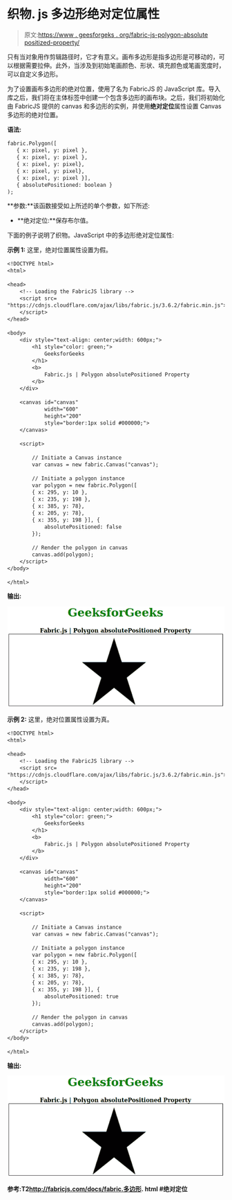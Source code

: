 # 织物. js 多边形绝对定位属性

> 原文:[https://www . geesforgeks . org/fabric-js-polygon-absolute positized-property/](https://www.geeksforgeeks.org/fabric-js-polygon-absolutepositioned-property/)

只有当对象用作剪辑路径时，它才有意义。画布多边形是指多边形是可移动的，可以根据需要拉伸。此外，当涉及到初始笔画颜色、形状、填充颜色或笔画宽度时，可以自定义多边形。

为了设置画布多边形的绝对位置，使用了名为 FabricJS 的 JavaScript 库。导入库之后，我们将在主体标签中创建一个包含多边形的画布块。之后，我们将初始化由 FabricJS 提供的 canvas 和多边形的实例，并使用**绝对定位**属性设置 Canvas 多边形的绝对位置。

**语法:**

```
fabric.Polygon([
   { x: pixel, y: pixel },
   { x: pixel, y: pixel },
   { x: pixel, y: pixel},
   { x: pixel, y: pixel},
   { x: pixel, y: pixel }],
   { absolutePositioned: boolean }
);

```

**参数:**该函数接受如上所述的单个参数，如下所述:

*   **绝对定位:**保存布尔值。

下面的例子说明了织物。JavaScript 中的多边形绝对定位属性:

**示例 1:** 这里，绝对位置属性设置为假。

```
<!DOCTYPE html> 
<html> 

<head> 
    <!-- Loading the FabricJS library -->
    <script src= 
"https://cdnjs.cloudflare.com/ajax/libs/fabric.js/3.6.2/fabric.min.js"> 
    </script> 
</head> 

<body> 
    <div style="text-align: center;width: 600px;"> 
        <h1 style="color: green;"> 
            GeeksforGeeks 
        </h1> 
        <b> 
            Fabric.js | Polygon absolutePositioned Property 
        </b> 
    </div> 

    <canvas id="canvas"
            width="600"
            height="200"
            style="border:1px solid #000000;"> 
    </canvas> 

    <script> 

        // Initiate a Canvas instance 
        var canvas = new fabric.Canvas("canvas"); 

        // Initiate a polygon instance 
        var polygon = new fabric.Polygon([ 
        { x: 295, y: 10 }, 
        { x: 235, y: 198 }, 
        { x: 385, y: 78}, 
        { x: 205, y: 78}, 
        { x: 355, y: 198 }], { 
            absolutePositioned: false
        }); 

        // Render the polygon in canvas 
        canvas.add(polygon); 
    </script> 
</body> 

</html>
```

**输出:**

![](img/fcd81346483b1ef1c5eff13bd4298cf9.png)

**示例 2:** 这里，绝对位置属性设置为真。

```
<!DOCTYPE html> 
<html> 

<head> 
    <!-- Loading the FabricJS library -->
    <script src= 
"https://cdnjs.cloudflare.com/ajax/libs/fabric.js/3.6.2/fabric.min.js"> 
    </script> 
</head> 

<body> 
    <div style="text-align: center;width: 600px;"> 
        <h1 style="color: green;"> 
            GeeksforGeeks 
        </h1> 
        <b> 
            Fabric.js | Polygon absolutePositioned Property 
        </b> 
    </div> 

    <canvas id="canvas"
            width="600"
            height="200"
            style="border:1px solid #000000;"> 
    </canvas> 

    <script> 

        // Initiate a Canvas instance 
        var canvas = new fabric.Canvas("canvas"); 

        // Initiate a polygon instance 
        var polygon = new fabric.Polygon([ 
        { x: 295, y: 10 }, 
        { x: 235, y: 198 }, 
        { x: 385, y: 78}, 
        { x: 205, y: 78}, 
        { x: 355, y: 198 }], { 
            absolutePositioned: true
        }); 

        // Render the polygon in canvas 
        canvas.add(polygon); 
    </script> 
</body> 

</html>
```

**输出:**

![](img/fcd81346483b1ef1c5eff13bd4298cf9.png)

**参考:**T2**http://fabricjs.com/docs/fabric.多边形. html #绝对定位**